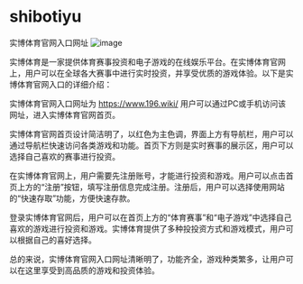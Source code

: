 # shibotiyu
实博体育官网入口网址
![image](https://user-images.githubusercontent.com/132263395/235641076-82749df4-2165-46ef-8dfd-c5dae94284ca.png)

实博体育是一家提供体育赛事投资和电子游戏的在线娱乐平台。在实博体育官网上，用户可以在全球各大赛事中进行实时投资，并享受优质的游戏体验。以下是实博体育官网入口的详细介绍：

实博体育官网入口网址为 https://www.196.wiki/
用户可以通过PC或手机访问该网址，进入实博体育官网首页。

实博体育官网首页设计简洁明了，以红色为主色调，界面上方有导航栏，用户可以通过导航栏快速访问各类游戏和功能。首页下方则是实时赛事的展示区，用户可以选择自己喜欢的赛事进行投资。

在实博体育官网上，用户需要先注册账号，才能进行投资和游戏。用户可以点击首页上方的“注册”按钮，填写注册信息完成注册。注册后，用户可以选择使用网站的“快速存取”功能，方便快速存款。

登录实博体育官网后，用户可以在首页上方的“体育赛事”和“电子游戏”中选择自己喜欢的游戏进行投资和游戏。实博体育提供了多种投投资方式和游戏模式，用户可以根据自己的喜好选择。

总的来说，实博体育官网入口网址清晰明了，功能齐全，游戏种类繁多，让用户可以在这里享受到高品质的游戏和投资体验。

